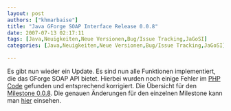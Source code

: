 ```yaml
---
layout: post
authors: ["khmarbaise"]
title: "Java GForge SOAP Interface Release 0.0.8"
date: 2007-07-13 02:17:11
tags: [Java,Neuigkeiten,Neue Versionen,Bug/Issue Tracking,JaGoSI]
categories: [Java,Neuigkeiten,Neue Versionen,Bug/Issue Tracking,JaGoSI]

---
```

Es gibt nun  wieder ein Update. Es sind nun alle Funktionen implementiert, die das GForge SOAP API bietet. Hierbei wurden noch einige 
Fehler im [PHP Code](http://gforge.soebes.de) gefunden und entsprechend korrigiert. Die Übersicht für 
den [Milestone 0.0.8](http://jagosi.soebes.de/milestone/Milestone%200.0.8). Die genauen Änderungen für 
den einzelnen Milestone kann man [hier](http://jagosi.soebes.de/query?status=closed&milestone=Milestone+0.0.8) einsehen.
